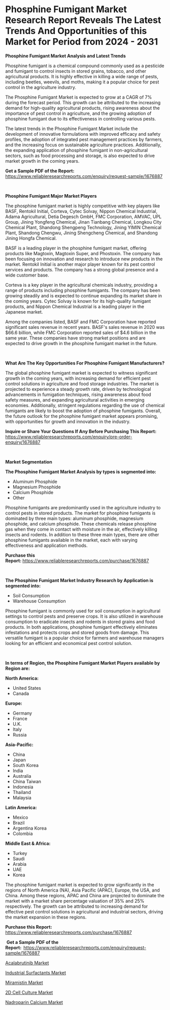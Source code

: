 <p><h1>Phosphine Fumigant Market Research Report Reveals The Latest Trends And Opportunities of this Market for Period from 2024 - 2031</h1></p><p><strong>Phosphine Fumigant Market Analysis and Latest Trends</strong></p>
<p><p>Phosphine fumigant is a chemical compound commonly used as a pesticide and fumigant to control insects in stored grains, tobacco, and other agricultural products. It is highly effective in killing a wide range of pests, including beetles, weevils, and moths, making it a popular choice for pest control in the agriculture industry.</p><p>The Phosphine Fumigant Market is expected to grow at a CAGR of 7% during the forecast period. This growth can be attributed to the increasing demand for high-quality agricultural products, rising awareness about the importance of pest control in agriculture, and the growing adoption of phosphine fumigant due to its effectiveness in controlling various pests.</p><p>The latest trends in the Phosphine Fumigant Market include the development of innovative formulations with improved efficacy and safety profiles, the adoption of integrated pest management practices by farmers, and the increasing focus on sustainable agriculture practices. Additionally, the expanding application of phosphine fumigant in non-agricultural sectors, such as food processing and storage, is also expected to drive market growth in the coming years.</p></p>
<p><strong>Get a Sample PDF of the Report:&nbsp;</strong> <a href="https://www.reliableresearchreports.com/enquiry/request-sample/1676887">https://www.reliableresearchreports.com/enquiry/request-sample/1676887</a></p>
<p>&nbsp;</p>
<p><strong>Phosphine Fumigant Major Market Players</strong></p>
<p><p>The phosphine fumigant market is highly competitive with key players like BASF, Rentokil Initial, Corteva, Cytec Solvay, Nippon Chemical Industrial, Adama Agricultural, Detia Degesch GmbH, FMC Corporation, AMVAC, UPL Group, Jining Yongfeng Chemical, Jinan Tianbang Chemical, Longkou City Chemical Plant, Shandong Shengpeng Technology, Jining YIMIN Chemical Plant, Shandong Chengwu, Jining Shengcheng Chemical, and Shandong Jining Hongfa Chemical.</p><p>BASF is a leading player in the phosphine fumigant market, offering products like Magtoxin, Magtoxin Super, and Phostoxin. The company has been focusing on innovation and research to introduce new products in the market. Rentokil Initial is another major player known for its pest control services and products. The company has a strong global presence and a wide customer base.</p><p>Corteva is a key player in the agricultural chemicals industry, providing a range of products including phosphine fumigants. The company has been growing steadily and is expected to continue expanding its market share in the coming years. Cytec Solvay is known for its high-quality fumigant products, and Nippon Chemical Industrial is a leading player in the Japanese market.</p><p>Among the companies listed, BASF and FMC Corporation have reported significant sales revenue in recent years. BASF's sales revenue in 2020 was $66.6 billion, while FMC Corporation reported sales of $4.6 billion in the same year. These companies have strong market positions and are expected to drive growth in the phosphine fumigant market in the future.</p></p>
<p>&nbsp;</p>
<p><strong>What Are The Key Opportunities For Phosphine Fumigant Manufacturers?</strong></p>
<p><p>The global phosphine fumigant market is expected to witness significant growth in the coming years, with increasing demand for efficient pest control solutions in agriculture and food storage industries. The market is projected to experience a steady growth rate, driven by technological advancements in fumigation techniques, rising awareness about food safety measures, and expanding agricultural activities in emerging economies. Additionally, stringent regulations regarding the use of chemical fumigants are likely to boost the adoption of phosphine fumigants. Overall, the future outlook for the phosphine fumigant market appears promising, with opportunities for growth and innovation in the industry.</p></p>
<p><strong>Inquire or Share Your Questions If Any Before Purchasing This Report:</strong> <a href="https://www.reliableresearchreports.com/enquiry/pre-order-enquiry/1676887">https://www.reliableresearchreports.com/enquiry/pre-order-enquiry/1676887</a></p>
<p>&nbsp;</p>
<p><strong>Market Segmentation</strong></p>
<p><strong>The Phosphine Fumigant Market Analysis by types is segmented into:</strong></p>
<p><ul><li>Aluminum Phosphide</li><li>Magnesium Phosphide</li><li>Calcium Phosphide</li><li>Other</li></ul></p>
<p><p>Phosphine fumigants are predominantly used in the agriculture industry to control pests in stored products. The market for phosphine fumigants is dominated by three main types: aluminum phosphide, magnesium phosphide, and calcium phosphide. These chemicals release phosphine gas when they come in contact with moisture in the air, effectively killing insects and rodents. In addition to these three main types, there are other phosphine fumigants available in the market, each with varying effectiveness and application methods.</p></p>
<p><strong>Purchase this Report:&nbsp;</strong><a href="https://www.reliableresearchreports.com/purchase/1676887">https://www.reliableresearchreports.com/purchase/1676887</a></p>
<p>&nbsp;</p>
<p><strong>The Phosphine Fumigant Market Industry Research by Application is segmented into:</strong></p>
<p><ul><li>Soil Consumption</li><li>Warehouse Consumption</li></ul></p>
<p><p>Phosphine fumigant is commonly used for soil consumption in agricultural settings to control pests and preserve crops. It is also utilized in warehouse consumption to eradicate insects and rodents in stored grains and food products. In both applications, phosphine fumigant effectively eliminates infestations and protects crops and stored goods from damage. This versatile fumigant is a popular choice for farmers and warehouse managers looking for an efficient and economical pest control solution.</p></p>
<p>&nbsp;</p>
<p><strong>In terms of Region, the Phosphine Fumigant Market Players available by Region are:</strong></p>
<p>
    <p> <strong> North America: </strong>
        <ul>
            <li>United States</li>
            <li>Canada</li>
        </ul>
        </p> 
    <p> <strong> Europe: </strong>
        <ul>
            <li>Germany</li>
            <li>France</li>
            <li>U.K.</li>
            <li>Italy</li>
            <li>Russia</li>
        </ul>
        </p> 
    <p> <strong> Asia-Pacific: </strong>
        <ul>
            <li>China</li>
            <li>Japan</li>
            <li>South Korea</li>
            <li>India</li>
            <li>Australia</li>
            <li>China Taiwan</li>
            <li>Indonesia</li>
            <li>Thailand</li>
            <li>Malaysia</li>
        </ul>
        </p> 
    <p> <strong> Latin America: </strong>
        <ul>
            <li>Mexico</li>
            <li>Brazil</li>
            <li>Argentina Korea</li>
            <li>Colombia</li>
        </ul>
        </p> 
    <p> <strong> Middle East & Africa: </strong>
        <ul>
            <li>Turkey</li>
            <li>Saudi</li>
            <li>Arabia</li>
            <li>UAE</li>
            <li>Korea</li>
        </ul>
    </p>
    </p>
<p><p>The phosphine fumigant market is expected to grow significantly in the regions of North America (NA), Asia Pacific (APAC), Europe, the USA, and China. Among these regions, APAC and China are projected to dominate the market with a market share percentage valuation of 35% and 25% respectively. The growth can be attributed to increasing demand for effective pest control solutions in agricultural and industrial sectors, driving the market expansion in these regions.</p></p>
<p><strong>Purchase this Report: </strong><a href="https://www.reliableresearchreports.com/purchase/1676887">https://www.reliableresearchreports.com/purchase/1676887</a></p>
<p>&nbsp;<strong>Get a Sample PDF of the Report:&nbsp;&nbsp;</strong><a href="https://www.reliableresearchreports.com/enquiry/request-sample/1676887">https://www.reliableresearchreports.com/enquiry/request-sample/1676887</a></p>
<p><strong></strong></p>
<p><p><a href="https://medium.com/@williefields7566/acalabrutinib-market-analysis-its-cagr-market-segmentation-and-global-industry-overview-d1b7076493f5">Acalabrutinib Market</a></p><p><a href="https://medium.com/@williefields7566/industrial-surfactants-market-share-evolution-and-market-growth-trends-2024-2031-20122337f1dc">Industrial Surfactants Market</a></p><p><a href="https://medium.com/@williefields7566/analyzing-miramistin-market-global-industry-perspective-and-forecast-2024-to-2031-9128e5bd4017">Miramistin Market</a></p><p><a href="https://medium.com/@williefields7566/2d-cell-culture-market-analysis-its-cagr-market-segmentation-and-global-industry-overview-caed243e5f35">2D Cell Culture Market</a></p><p><a href="https://medium.com/@williefields7566/decoding-nadroparin-calcium-market-metrics-market-share-trends-and-growth-patterns-bbb2fea86d14">Nadroparin Calcium Market</a></p></p>